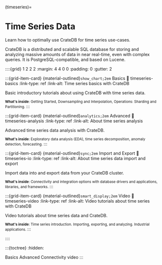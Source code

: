 (timeseries)=
# Time Series Data

Learn how to optimally use CrateDB for time series use-cases.

CrateDB is a distributed and scalable SQL database for storing and analyzing
massive amounts of data in near real-time, even with complex queries. It is
PostgreSQL-compatible, and based on Lucene. 


<style>
.sd-card {
    flex-direction: unset;
}
.sd-card-body {
    line-height: 1.1em;
}
</style>


::::{grid} 1 2 2 2
:margin: 4 4 0 0
:padding: 0
:gutter: 2


:::{grid-item-card} {material-outlined}`show_chart;2em` Basics
:link: timeseries-basics
:link-type: ref
:link-alt: Time series basics with CrateDB

Basic introductory tutorials about using CrateDB with time series data.

<small>
<strong>What's inside</strong>:
Getting Started, Downsampling and Interpolation,
Operations: Sharding and Partitioning.
</small>
:::


:::{grid-item-card} {material-outlined}`analytics;2em` Advanced
:link: timeseries-analysis
:link-type: ref
:link-alt: About time series analysis

Advanced time series data analysis with CrateDB.

<small>
<strong>What's inside</strong>:
Exploratory data analysis (EDA), time series decomposition,
anomaly detection, forecasting.
</small>
:::


:::{grid-item-card} {material-outlined}`sync;2em` Import and Export
:link: timeseries-io
:link-type: ref
:link-alt: About time series data import and export

Import data into and export data from your CrateDB cluster.

<small>
<strong>What's inside</strong>:
Connectivity and integration options with database drivers
and applications, libraries, and frameworks.
</small>
:::


:::{grid-item-card} {material-outlined}`smart_display;2em` Video
:link: timeseries-video
:link-type: ref
:link-alt: Video tutorials about time series with CrateDB

Video tutorials about time series data and CrateDB.

<small>
<strong>What's inside</strong>:
Time series introduction. Importing, exporting,
and analyzing. Industrial applications.
</small>
:::

::::


:::{toctree}
:hidden:

Basics <basics>
Advanced <advanced>
Connectivity <connect>
video
:::
